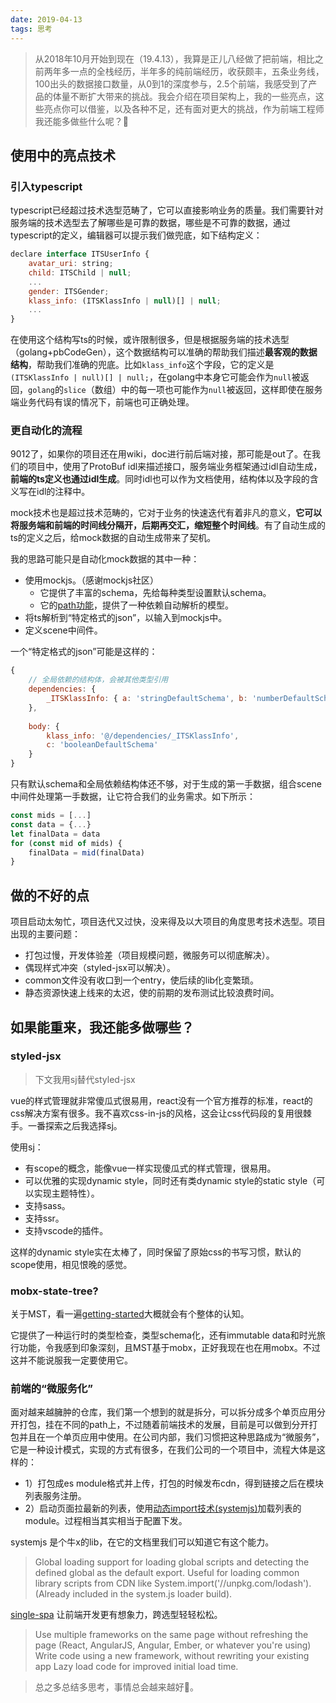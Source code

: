 ```yaml
---
date: 2019-04-13
tags: 思考
---
```


> 从2018年10月开始到现在（19.4.13），我算是正儿八经做了把前端，相比之前两年多一点的全栈经历，半年多的纯前端经历，收获颇丰，五条业务线，100出头的数据接口数量，从0到1的深度参与，2.5个前端，我感受到了产品的体量不断扩大带来的挑战。我会介绍在项目架构上，我的一些亮点，这些亮点你可以借鉴，以及各种不足，还有面对更大的挑战，作为前端工程师我还能多做些什么呢？🤔

## 使用中的亮点技术

### 引入typescript

typescript已经超过技术选型范畴了，它可以直接影响业务的质量。我们需要针对服务端的技术选型去了解哪些是可靠的数据，哪些是不可靠的数据，通过typescript的定义，编辑器可以提示我们做兜底，如下结构定义：

```javascript
declare interface ITSUserInfo {
    avatar_uri: string;
    child: ITSChild | null;
    ...
    gender: ITSGender;
    klass_info: (ITSKlassInfo | null)[] | null;
    ...
}
```

在使用这个结构写ts的时候，或许限制很多，但是根据服务端的技术选型（golang+pbCodeGen），这个数据结构可以准确的帮助我们描述**最客观的数据结构**，帮助我们准确的兜底。比如`klass_info`这个字段，它的定义是`(ITSKlassInfo | null)[] | null;`，在golang中本身它可能会作为`null`被返回，`golang`的`slice`（数组）中的每一项也可能作为`null`被返回，这样即使在服务端业务代码有误的情况下，前端也可正确处理。

### 更自动化的流程

9012了，如果你的项目还在用wiki，doc进行前后端对接，那可能是out了。在我们的项目中，使用了ProtoBuf idl来描述接口，服务端业务框架通过idl自动生成，**前端的ts定义也通过idl生成**。同时idl也可以作为文档使用，结构体以及字段的含义写在idl的注释中。

mock技术也是超过技术范畴的，它对于业务的快速迭代有着非凡的意义，**它可以将服务端和前端的时间线分隔开，后期再交汇，缩短整个时间线**。有了自动生成的ts的定义之后，给mock数据的自动生成带来了契机。

我的思路可能只是自动化mock数据的其中一种：

- 使用mockjs。（感谢mockjs社区）
    - 它提供了丰富的schema，先给每种类型设置默认schema。
    - 它的[path功能](http://mockjs.com/examples.html#Path)，提供了一种依赖自动解析的模型。
- 将ts解析到“特定格式的json”，以输入到mockjs中。
- 定义scene中间件。

一个“特定格式的json”可能是这样的：

```javascript
{
    // 全局依赖的结构体，会被其他类型引用
    dependencies: {
        _ITSKlassInfo: { a: 'stringDefaultSchema', b: 'numberDefaultSchema' },
    },
    
    body: {
        klass_info: '@/dependencies/_ITSKlassInfo',
        c: 'booleanDefaultSchema'
    }
}
```

只有默认schema和全局依赖结构体还不够，对于生成的第一手数据，组合scene中间件处理第一手数据，让它符合我们的业务需求。如下所示：

```javascript
const mids = [...]
const data = {...}
let finalData = data
for (const mid of mids) {
    finalData = mid(finalData)
}
```

## 做的不好的点

项目启动太匆忙，项目迭代又过快，没来得及以大项目的角度思考技术选型。项目出现的主要问题：

- 打包过慢，开发体验差（项目规模问题，微服务可以彻底解决）。
- 偶现样式冲突（styled-jsx可以解决）。
- common文件没有收口到一个entry，使后续的lib化变繁琐。
- 静态资源快速上线来的太迟，使的前期的发布测试比较浪费时间。

## 如果能重来，我还能多做哪些？

### styled-jsx

> 下文我用sj替代styled-jsx

vue的样式管理就非常傻瓜式很易用，react没有一个官方推荐的标准，react的css解决方案有很多。我不喜欢css-in-js的风格，这会让css代码段的复用很棘手。一番探索之后我选择sj。

使用sj：
- 有scope的概念，能像vue一样实现傻瓜式的样式管理，很易用。
- 可以优雅的实现dynamic style，同时还有类dynamic style的static style（可以实现主题特性）。
- 支持sass。
- 支持ssr。
- 支持vscode的插件。

这样的dynamic style实在太棒了，同时保留了原始css的书写习惯，默认的scope使用，相见恨晚的感觉。

### mobx-state-tree?

关于MST，看一遍[getting-started](https://github.com/mobxjs/mobx-state-tree/blob/master/docs/getting-started.md#getting-started)大概就会有个整体的认知。

它提供了一种运行时的类型检查，类型schema化，还有immutable data和时光旅行功能，令我感到印象深刻，且MST基于mobx，正好我现在也在用mobx。不过这并不能说服我一定要使用它。

### 前端的“微服务化”

面对越来越臃肿的仓库，我们第一个想到的就是拆分，可以拆分成多个单页应用分开打包，挂在不同的path上，不过随着前端技术的发展，目前是可以做到分开打包并且在一个单页应用中使用。在公司内部，我们习惯把这种思路成为“微服务”，它是一种设计模式，实现的方式有很多，在我们公司的一个项目中，流程大体是这样的：

- 1）打包成es module格式并上传，打包的时候发布cdn，得到链接之后在模块列表服务注册。
- 2）启动页面拉最新的列表，使用[动态import技术(systemjs)](https://github.com/systemjs/systemjs)加载列表的module。过程相当其实相当于配置下发。

systemjs 是个牛x的lib，在它的文档里我们可以知道它有这个能力。

> Global loading support for loading global scripts and detecting the defined global as the default export. Useful for loading common library scripts from CDN like System.import('//unpkg.com/lodash'). (Already included in the system.js loader build).

[single-spa](https://github.com/CanopyTax/single-spa) 让前端开发更有想象力，跨选型轻轻松松。

> Use multiple frameworks on the same page without refreshing the page (React, AngularJS, Angular, Ember, or whatever you're using)
> Write code using a new framework, without rewriting your existing app
> Lazy load code for improved initial load time.



> 总之多总结多思考，事情总会越来越好🤔。